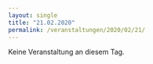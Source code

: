 ```yaml
---
layout: single
title: "21.02.2020"
permalink: /veranstaltungen/2020/02/21/
---
```


Keine Veranstaltung an diesem Tag.
